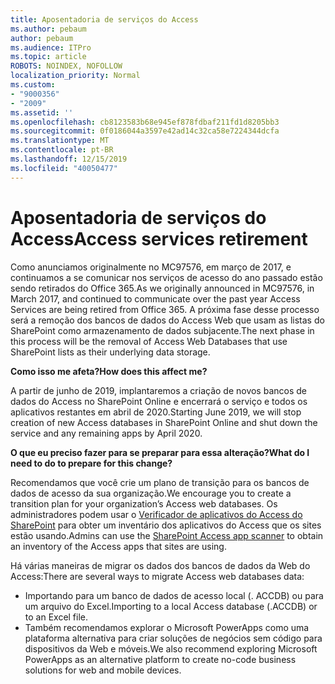 ```yaml
---
title: Aposentadoria de serviços do Access
ms.author: pebaum
author: pebaum
ms.audience: ITPro
ms.topic: article
ROBOTS: NOINDEX, NOFOLLOW
localization_priority: Normal
ms.custom:
- "9000356"
- "2009"
ms.assetid: ''
ms.openlocfilehash: cb8123583b68e945ef878fdbaf211fd1d8205bb3
ms.sourcegitcommit: 0f0186044a3597e42ad14c32ca58e7224344dcfa
ms.translationtype: MT
ms.contentlocale: pt-BR
ms.lasthandoff: 12/15/2019
ms.locfileid: "40050477"
---
```

# <a name="access-services-retirement"></a><span data-ttu-id="3db30-102">Aposentadoria de serviços do Access</span><span class="sxs-lookup"><span data-stu-id="3db30-102">Access services retirement</span></span>

<span data-ttu-id="3db30-103">Como anunciamos originalmente no MC97576, em março de 2017, e continuamos a se comunicar nos serviços de acesso do ano passado estão sendo retirados do Office 365.</span><span class="sxs-lookup"><span data-stu-id="3db30-103">As we originally announced in MC97576, in March 2017, and continued to communicate over the past year Access Services are being retired from Office 365.</span></span> <span data-ttu-id="3db30-104">A próxima fase desse processo será a remoção dos bancos de dados do Access Web que usam as listas do SharePoint como armazenamento de dados subjacente.</span><span class="sxs-lookup"><span data-stu-id="3db30-104">The next phase in this process will be the removal of Access Web Databases that use SharePoint lists as their underlying data storage.</span></span>

<span data-ttu-id="3db30-105">**Como isso me afeta?**</span><span class="sxs-lookup"><span data-stu-id="3db30-105">**How does this affect me?**</span></span>

<span data-ttu-id="3db30-106">A partir de junho de 2019, implantaremos a criação de novos bancos de dados do Access no SharePoint Online e encerrará o serviço e todos os aplicativos restantes em abril de 2020.</span><span class="sxs-lookup"><span data-stu-id="3db30-106">Starting June 2019, we will stop creation of new Access databases in SharePoint Online and shut down the service and any remaining apps by April 2020.</span></span>

<span data-ttu-id="3db30-107">**O que eu preciso fazer para se preparar para essa alteração?**</span><span class="sxs-lookup"><span data-stu-id="3db30-107">**What do I need to do to prepare for this change?**</span></span>

<span data-ttu-id="3db30-108">Recomendamos que você crie um plano de transição para os bancos de dados de acesso da sua organização.</span><span class="sxs-lookup"><span data-stu-id="3db30-108">We encourage you to create a transition plan for your organization’s Access web databases.</span></span> <span data-ttu-id="3db30-109">Os administradores podem usar o [Verificador de aplicativos do Access do SharePoint](https://github.com/SharePoint/PnP-Tools/tree/master/Solutions/SharePoint.AccessApp.Scanner) para obter um inventário dos aplicativos do Access que os sites estão usando.</span><span class="sxs-lookup"><span data-stu-id="3db30-109">Admins can use the [SharePoint Access app scanner](https://github.com/SharePoint/PnP-Tools/tree/master/Solutions/SharePoint.AccessApp.Scanner) to obtain an inventory of the Access apps that sites are using.</span></span>

<span data-ttu-id="3db30-110">Há várias maneiras de migrar os dados dos bancos de dados da Web do Access:</span><span class="sxs-lookup"><span data-stu-id="3db30-110">There are several ways to migrate Access web databases data:</span></span>

- <span data-ttu-id="3db30-111">Importando para um banco de dados de acesso local (. ACCDB) ou para um arquivo do Excel.</span><span class="sxs-lookup"><span data-stu-id="3db30-111">Importing to a local Access database (.ACCDB) or to an Excel file.</span></span>
- <span data-ttu-id="3db30-112">Também recomendamos explorar o Microsoft PowerApps como uma plataforma alternativa para criar soluções de negócios sem código para dispositivos da Web e móveis.</span><span class="sxs-lookup"><span data-stu-id="3db30-112">We also recommend exploring Microsoft PowerApps as an alternative platform to create no-code business solutions for web and mobile devices.</span></span>